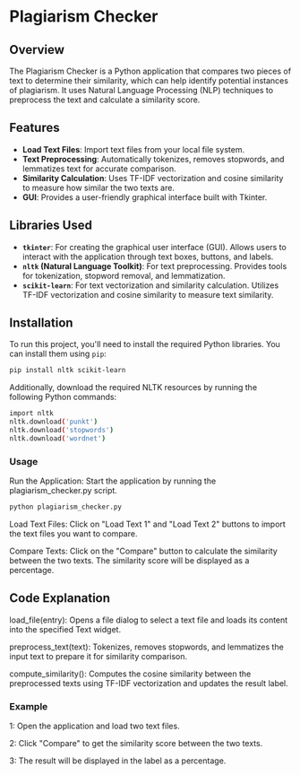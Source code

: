 # Plagiarism Checker

## Overview

The Plagiarism Checker is a Python application that compares two pieces of text to determine their similarity, which can help identify potential instances of plagiarism. It uses Natural Language Processing (NLP) techniques to preprocess the text and calculate a similarity score.

## Features

- **Load Text Files**: Import text files from your local file system.
- **Text Preprocessing**: Automatically tokenizes, removes stopwords, and lemmatizes text for accurate comparison.
- **Similarity Calculation**: Uses TF-IDF vectorization and cosine similarity to measure how similar the two texts are.
- **GUI**: Provides a user-friendly graphical interface built with Tkinter.

## Libraries Used

- **`tkinter`**: For creating the graphical user interface (GUI). Allows users to interact with the application through text boxes, buttons, and labels.
- **`nltk` (Natural Language Toolkit)**: For text preprocessing. Provides tools for tokenization, stopword removal, and lemmatization.
- **`scikit-learn`**: For text vectorization and similarity calculation. Utilizes TF-IDF vectorization and cosine similarity to measure text similarity.

## Installation

To run this project, you'll need to install the required Python libraries. You can install them using `pip`:

```bash
pip install nltk scikit-learn
```
Additionally, download the required NLTK resources by running the following Python commands:

```bash
import nltk
nltk.download('punkt')
nltk.download('stopwords')
nltk.download('wordnet')
```

### Usage
Run the Application: Start the application by running the plagiarism_checker.py script.

```bash
python plagiarism_checker.py
```
Load Text Files: Click on "Load Text 1" and "Load Text 2" buttons to import the text files you want to compare.

Compare Texts: Click on the "Compare" button to calculate the similarity between the two texts. The similarity score will be displayed as a percentage.

## Code Explanation
load_file(entry): Opens a file dialog to select a text file and loads its content into the specified Text widget.

preprocess_text(text): Tokenizes, removes stopwords, and lemmatizes the input text to prepare it for similarity comparison.

compute_similarity(): Computes the cosine similarity between the preprocessed texts using TF-IDF vectorization and updates the result label.


### Example
1: Open the application and load two text files.

2: Click "Compare" to get the similarity score between the two texts.

3: The result will be displayed in the label as a percentage.
